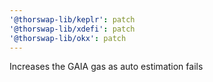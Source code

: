 ```yaml
---
'@thorswap-lib/keplr': patch
'@thorswap-lib/xdefi': patch
'@thorswap-lib/okx': patch
---
```


Increases the GAIA gas as auto estimation fails
